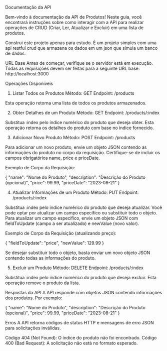Documentação da API

Bem-vindo à documentação da API de Produtos! Neste guia, você encontrará instruções sobre como interagir com a API para realizar operações de CRUD (Criar, Ler, Atualizar e Excluir) em uma lista de produtos.

Construi este projeto apenas para estudo. É um projeto simples com uma api restful crud que armazena os dados em um json que simula um banco de dados.

URL Base
Antes de começar, verifique se o servidor está em execução. Todas as requisições devem ser feitas para a seguinte URL base: http://localhost:3000

Operações Disponíveis
1. Listar Todos os Produtos
Método: GET
Endpoint: /products

Esta operação retorna uma lista de todos os produtos armazenados.

2. Obter Detalhes de um Produto
Método: GET
Endpoint: /products/:index

Substitua :index pelo índice numérico do produto que deseja obter. Esta operação retorna os detalhes do produto com base no índice fornecido.

3. Adicionar Novo Produto
Método: POST
Endpoint: /products

Para adicionar um novo produto, envie um objeto JSON contendo as informações do produto no corpo da requisição. Certifique-se de incluir os campos obrigatórios name, price e priceDate.

Exemplo de Corpo da Requisição:

{
    "name": "Nome do Produto",
    "description": "Descrição do Produto (opcional)",
    "price": 99.99,
    "priceDate": "2023-08-21"
}

4. Atualizar Informações de um Produto
Método: PUT
Endpoint: /products/:index

Substitua :index pelo índice numérico do produto que deseja atualizar. Você pode optar por atualizar um campo específico ou substituir todo o objeto. Para atualizar um campo específico, envie um objeto JSON com fieldToUpdate (campo a ser atualizado) e newValue (novo valor).

Exemplo de Corpo da Requisição (atualizando preço):

{
    "fieldToUpdate": "price",
    "newValue": 129.99
}

Se desejar substituir todo o objeto, basta enviar um novo objeto JSON contendo todas as informações do produto.

5. Excluir um Produto
Método: DELETE
Endpoint: /products/:index

Substitua :index pelo índice numérico do produto que deseja excluir. Esta operação remove o produto da lista.

Respostas da API
A API responde com objetos JSON contendo informações dos produtos. Por exemplo:

{
    "name": "Nome do Produto",
    "description": "Descrição do Produto (opcional)",
    "price": 99.99,
    "priceDate": "2023-08-21"
}

Erros
A API retorna códigos de status HTTP e mensagens de erro JSON para solicitações inválidas.

Código 404 (Not Found): O índice do produto não foi encontrado.
Código 400 (Bad Request): A solicitação não está no formato esperado.
